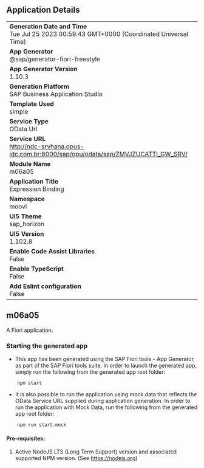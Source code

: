 ## Application Details
|               |
| ------------- |
|**Generation Date and Time**<br>Tue Jul 25 2023 00:59:43 GMT+0000 (Coordinated Universal Time)|
|**App Generator**<br>@sap/generator-fiori-freestyle|
|**App Generator Version**<br>1.10.3|
|**Generation Platform**<br>SAP Business Application Studio|
|**Template Used**<br>simple|
|**Service Type**<br>OData Url|
|**Service URL**<br>http://ndc-srvhana.opus-idc.com.br:8000/sap/opu/odata/sap/ZMVJZUCATTI_GW_SRV/
|**Module Name**<br>m06a05|
|**Application Title**<br>Expression Binding|
|**Namespace**<br>moovi|
|**UI5 Theme**<br>sap_horizon|
|**UI5 Version**<br>1.102.8|
|**Enable Code Assist Libraries**<br>False|
|**Enable TypeScript**<br>False|
|**Add Eslint configuration**<br>False|

## m06a05

A Fiori application.

### Starting the generated app

-   This app has been generated using the SAP Fiori tools - App Generator, as part of the SAP Fiori tools suite.  In order to launch the generated app, simply run the following from the generated app root folder:

```
    npm start
```

- It is also possible to run the application using mock data that reflects the OData Service URL supplied during application generation.  In order to run the application with Mock Data, run the following from the generated app root folder:

```
    npm run start-mock
```

#### Pre-requisites:

1. Active NodeJS LTS (Long Term Support) version and associated supported NPM version.  (See https://nodejs.org)


